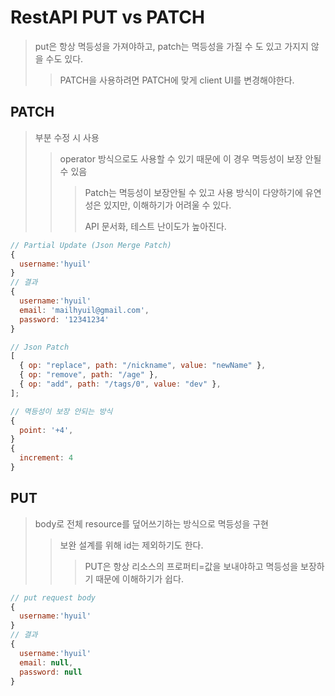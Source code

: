 # RestAPI PUT vs PATCH

> put은 항상 멱등성을 가져야하고, patch는 멱등성을 가질 수 도 있고 가지지 않을 수도 있다.
>
> > PATCH을 사용하려면 PATCH에 맞게 client UI를 변경해야한다.

## PATCH

> 부분 수정 시 사용
>
> > operator 방식으로도 사용할 수 있기 때문에 이 경우 멱등성이 보장 안될 수 있음
> >
> > > Patch는 멱등성이 보장안될 수 있고 사용 방식이 다양하기에 유연성은 있지만, 이해하기가 어려울 수 있다.
> > >
> > > API 문서화, 테스트 난이도가 높아진다.

```js
// Partial Update (Json Merge Patch)
{
  username:'hyuil'
}
// 결과
{
  username:'hyuil'
  email: 'mailhyuil@gmail.com',
  password: '12341234'
}

// Json Patch
[
  { op: "replace", path: "/nickname", value: "newName" },
  { op: "remove", path: "/age" },
  { op: "add", path: "/tags/0", value: "dev" },
];

// 멱등성이 보장 안되는 방식
{
  point: '+4',
}
{
  increment: 4
}
```

## PUT

> body로 전체 resource를 덮어쓰기하는 방식으로 멱등성을 구현
>
> > 보완 설계를 위해 id는 제외하기도 한다.
> >
> > > PUT은 항상 리소스의 프로퍼티=값을 보내야하고 멱등성을 보장하기 때문에 이해하기가 쉽다.

```js
// put request body
{
  username:'hyuil'
}
// 결과
{
  username:'hyuil'
  email: null,
  password: null
}
```
